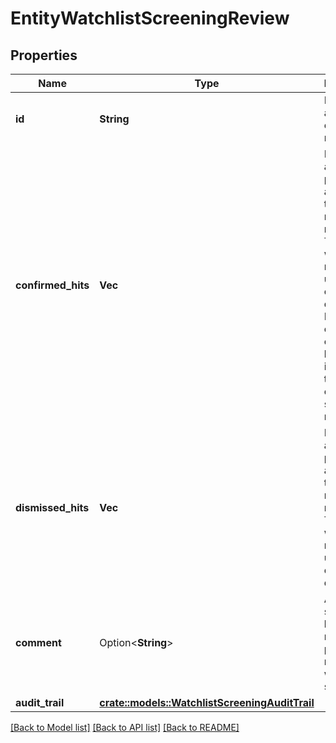 # EntityWatchlistScreeningReview

## Properties

Name | Type | Description | Notes
------------ | ------------- | ------------- | -------------
**id** | **String** | ID of the associated entity review. | 
**confirmed_hits** | **Vec<String>** | Hits marked as a true positive after thorough manual review. These hits will never recur or be updated once dismissed. In most cases, confirmed hits indicate that the customer should be rejected. | 
**dismissed_hits** | **Vec<String>** | Hits marked as a false positive after thorough manual review. These hits will never recur or be updated once dismissed. | 
**comment** | Option<**String**> | A comment submitted by a team member as part of reviewing a watchlist screening. | 
**audit_trail** | [**crate::models::WatchlistScreeningAuditTrail**](WatchlistScreeningAuditTrail.md) |  | 

[[Back to Model list]](../README.md#documentation-for-models) [[Back to API list]](../README.md#documentation-for-api-endpoints) [[Back to README]](../README.md)


